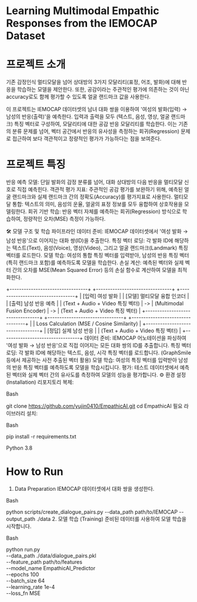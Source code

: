 # Learning Multimodal Empathic Responses from the IEMOCAP Dataset

# 프로젝트 소개 
기존 감정인식 멀티모달을 넘어 상대방의 3가지 모달리티(표정, 어조, 발화)에 대해 반응을 학습하는 모델을 제안한다. 또한, 공감이라는 주관적인 평가에 의존하는 것이 아닌 accuracy로도 함께 평가할 수 있도록 얼굴 랜드마크 값을 사용한다. 

이 프로젝트는 IEMOCAP 데이터셋의 남녀 대화 쌍을 이용하여 '여성의 발화(입력) → 남성의 반응(출력)'을 예측한다. 입력과 출력을 모두 (텍스트, 음성, 영상, 얼굴 랜드마크) 특징 벡터로 구성하여, 모달리티에 대한 공감 반응 모달리티를 학습한다. 이는 기존의 분류 문제를 넘어, 벡터 공간에서 반응의 유사성을 측정하는 회귀(Regression) 문제로 접근하여 보다 객관적이고 정량적인 평가가 가능하다는 점을 보여준다.

# 프로젝트 특징
반응 예측 모델: 단일 발화의 감정 분류를 넘어, 대화 상대방의 다음 반응을 멀티모달 신호로 직접 예측힌다.
객관적 평가 지표: 주관적인 공감 평가를 보완하기 위해, 예측된 얼굴 랜드마크와 실제 랜드마크 간의 정확도(Accuracy)를 평가지표로 사용한다.
멀티모달 통합: 텍스트의 의미, 음성의 운율, 얼굴의 표정 정보를 모두 융합하여 상호작용을 모델링한다.
회귀 기반 학습: 반응 벡터 자체를 예측하는 회귀(Regression) 방식으로 학습하여, 정량적인 오차(MSE) 측정이 가능하다.

🛠️ 모델 구조 및 학습 파이프라인
데이터 준비: IEMOCAP 데이터셋에서 '여성 발화 → 남성 반응'으로 이어지는 대화 쌍(ID)을 추출한다.
특징 벡터 로딩: 각 발화 ID에 해당하는 텍스트(Text), 음성(Voice), 영상(Video), 그리고 얼굴 랜드마크(Landmark) 특징 벡터를 로드한다.
모델 학습: 여성의 통합 특징 벡터를 입력받아, 남성의 반응 특징 벡터(특히 랜드마크 포함)를 예측하도록 모델을 학습한다.
손실 계산: 예측된 벡터와 실제 벡터 간의 오차를 MSE(Mean Squared Error) 등의 손실 함수로 계산하여 모델을 최적화한다.

+---------------------------------+      +--------------------------------+      +---------------------------------+
|      [입력] 여성 발화           |      |      [모델] 멀티모달 융합 인코더  |      |      [출력] 남성 반응 예측       |
| (Text + Audio + Video 특징 벡터) |  ->  | (Multimodal Fusion Encoder)    |  ->  | (Text + Audio + Video 특징 벡터) |
+---------------------------------+      +--------------------------------+      +---------------------------------+
                                                     |
                                                     | Loss Calculation (MSE / Cosine Similarity)
                                                     |
                                     +---------------------------------+
                                     |      [정답] 실제 남성 반응       |
                                     | (Text + Audio + Video 특징 벡터) |
                                     +---------------------------------+
데이터 준비: IEMOCAP 어노테이션을 파싱하여 '여성 발화 → 남성 반응'으로 직접 이어지는 모든 대화 쌍의 ID를 추출합니다.
특징 벡터 로딩: 각 발화 ID에 해당하는 텍스트, 음성, 시각 특징 벡터를 로드합니다. (GraphSmile 등에서 제공하는 사전 추출된 벡터 활용)
모델 학습: 여성의 특징 벡터를 입력받아 남성의 반응 특징 벡터를 예측하도록 모델을 학습시킵니다.
평가: 테스트 데이터셋에서 예측된 벡터와 실제 벡터 간의 유사도를 측정하여 모델의 성능을 평가합니다.
⚙️ 환경 설정 (Installation)
리포지토리 복제:

Bash

git clone https://github.com/yujin0410/EmpathicAI.git
cd EmpathicAI
필요 라이브러리 설치:

Bash

pip install -r requirements.txt

Python 3.8
# How to Run
1. Data Preparation
IEMOCAP 데이터셋에서 대화 쌍을 생성한다. 

Bash

python scripts/create_dialogue_pairs.py --data_path path/to/IEMOCAP --output_path ./data
2. 모델 학습 (Training)
준비된 데이터를 사용하여 모델 학습을 시작합니다.

Bash

python run.py \
    --data_path ./data/dialogue_pairs.pkl \
    --feature_path path/to/features \
    --model_name EmpathicAI_Predictor \
    --epochs 100 \
    --batch_size 64 \
    --learning_rate 1e-4 \
    --loss_fn MSE
